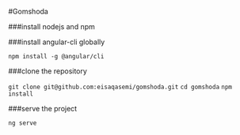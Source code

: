 #Gomshoda


###install nodejs and npm

###install angular-cli globally

`npm install -g @angular/cli`

###clone the repository

`git clone git@github.com:eisaqasemi/gomshoda.git`
`cd gomshoda`
`npm install`


###serve the project

`ng serve`
